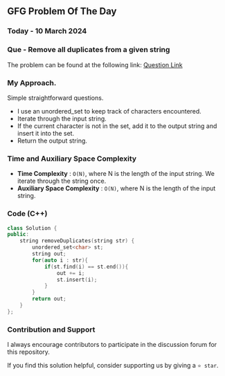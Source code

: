 ## GFG Problem Of The Day

### Today - 10 March 2024
### Que - Remove all duplicates from a given string
The problem can be found at the following link: [Question Link](https://www.geeksforgeeks.org/problems/remove-all-duplicates-from-a-given-string4321/1)

### My Approach.
Simple straightforward questions.
- I use an unordered_set to keep track of characters encountered.
- Iterate through the input string.
- If the current character is not in the set, add it to the output string and insert it into the set.
- Return the output string.

### Time and Auxiliary Space Complexity

- **Time Complexity** : `O(N)`, where N is the length of the input string. We iterate through the string once.
- **Auxiliary Space Complexity** : `O(N)`, where N is the length of the input string.

### Code (C++)
```cpp
class Solution {
public:
    string removeDuplicates(string str) {
        unordered_set<char> st;
        string out;
        for(auto i : str){
            if(st.find(i) == st.end()){
                out += i;
                st.insert(i);
            }
        }
        return out;
    }
};
```

### Contribution and Support

I always encourage contributors to participate in the discussion forum for this repository.

If you find this solution helpful, consider supporting us by giving a `⭐ star`.
